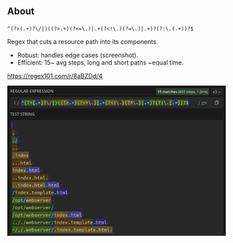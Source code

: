 ## About

`^(?>(.+)?\/|)((?>.+)(?<=\.)|.+(?<!\.)(?=\.)|.+)?(?:\.(.+))?$`

Regex that cuts a resource path into its components.
- Robust: handles edge cases (screenshot).
- Efficient: 15~ avg steps, long and short paths ~equal time.

https://regex101.com/r/8aBZDd/4
<div>
    <img src="screenshots/001.png" alt="screenshot" width="auto" height="auto">
</div>
